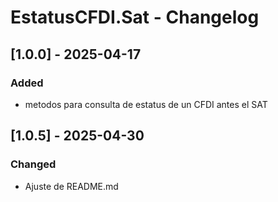 # EstatusCFDI.Sat - Changelog

## [1.0.0] - 2025-04-17

### Added
- metodos para consulta de estatus de un CFDI antes el SAT

## [1.0.5] - 2025-04-30
### Changed
- Ajuste de README.md